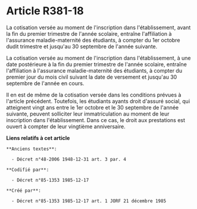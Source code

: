 # Article R381-18

La cotisation versée au moment de l'inscription dans l'établissement, avant la fin du premier trimestre de l'année scolaire,
entraîne l'affiliation à l'assurance maladie-maternité des étudiants, à compter du 1er octobre dudit trimestre et jusqu'au 30
septembre de l'année suivante.

La cotisation versée au moment de l'inscription dans l'établissement, à une date postérieure à la fin du premier trimestre de
l'année scolaire, entraîne l'affiliation à l'assurance maladie-maternité des étudiants, à compter du premier jour du mois
civil suivant la date de versement et jusqu'au 30 septembre de l'année en cours.

Il en est de même de la cotisation versée dans les conditions prévues à l'article précédent. Toutefois, les étudiants ayants
droit d'assuré social, qui atteignent vingt ans entre le 1er octobre et le 30 septembre de l'année suivante, peuvent
solliciter leur immatriculation au moment de leur inscription dans l'établissement. Dans ce cas, le droit aux prestations est
ouvert à compter de leur vingtième anniversaire.

**Liens relatifs à cet article**

	**Anciens textes**:

	  - Décret n°48-2006 1948-12-31 art. 3 par. 4

	**Codifié par**:

	  - Décret n°85-1353 1985-12-17

	**Créé par**:

	  - Décret n°85-1353 1985-12-17 art. 1 JORF 21 décembre 1985
